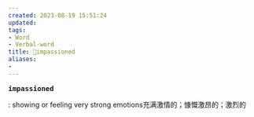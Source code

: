 ```yaml
---
created: 2023-08-19 15:51:24
updated: 
tags: 
- Word
- Verbal-word
title: 🚩impassioned
aliases:
- 
---
```


<pre><strong>impassioned</strong></pre>
: showing or feeling very strong emotions充满激情的；慷慨激昂的；激烈的